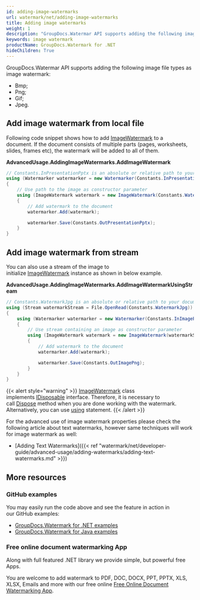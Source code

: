 ```yaml
---
id: adding-image-watermarks
url: watermark/net/adding-image-watermarks
title: Adding image watermarks
weight: 1
description: "GroupDocs.Watermar API supports adding the following image file types as image watermark"
keywords: image watermark
productName: GroupDocs.Watermark for .NET
hideChildren: True
---
```

GroupDocs.Watermar API supports adding the following image file types as image watermark:

* Bmp;
* Png;
* Gif;
* Jpeg.

## Add image watermark from local file

Following code snippet shows how to add [ImageWatermark](https://reference.groupdocs.com/net/watermark/groupdocs.watermark.watermarks/imagewatermark) to a document. If the document consists of multiple parts (pages, worksheets, slides, frames etc), the watermark will be added to all of them.

**AdvancedUsage.AddingImageWatermarks.AddImageWatermark**

```csharp
// Constants.InPresentationPptx is an absolute or relative path to your document. Ex: @"C:\Docs\presentation.pptx"
using (Watermarker watermarker = new Watermarker(Constants.InPresentationPptx))
{
    // Use path to the image as constructor parameter
    using (ImageWatermark watermark = new ImageWatermark(Constants.WatermarkJpg))
    {
        // Add watermark to the document
        watermarker.Add(watermark);

        watermarker.Save(Constants.OutPresentationPptx);
    }
}
```

## Add image watermark from stream  

You can also use a stream of the image to initialize [ImageWatermark](https://reference.groupdocs.com/net/watermark/groupdocs.watermark.watermarks/imagewatermark) instance as shown in below example.

**AdvancedUsage.AddingImageWatermarks.AddImageWatermarkUsingStream**

```csharp
// Constants.WatermarkJpg is an absolute or relative path to your document. Ex: @"C:\Docs\watermark.jpg"
using (Stream watermarkStream = File.OpenRead(Constants.WatermarkJpg))
{
    using (Watermarker watermarker = new Watermarker(Constants.InImagePng))
    {
        // Use stream containing an image as constructor parameter
        using (ImageWatermark watermark = new ImageWatermark(watermarkStream))
        {
            // Add watermark to the document
            watermarker.Add(watermark);

            watermarker.Save(Constants.OutImagePng);
        }
    }
}
```

{{< alert style="warning" >}}
[ImageWatermark](https://reference.groupdocs.com/net/watermark/groupdocs.watermark.watermarks/imagewatermark) class implements [IDisposable](https://docs.microsoft.com/en-us/dotnet/api/system.idisposable) interface. Therefore, it is necessary to call [Dispose](https://docs.microsoft.com/en-us/dotnet/api/system.idisposable.dispose) method when you are done working with the watermark. Alternatively, you can use [using](https://docs.microsoft.com/en-us/dotnet/csharp/language-reference/keywords/using-statement) statement.
{{< /alert >}}

For the advanced use of image watermark properties please check the following article about text watermarks, however same techniques will work for image watermark as well:

* [Adding Text Watermarks]({{< ref "watermark/net/developer-guide/advanced-usage/adding-watermarks/adding-text-watermarks.md" >}})

## More resources

### GitHub examples

You may easily run the code above and see the feature in action in our GitHub examples:

* [GroupDocs.Watermark for .NET examples](https://github.com/groupdocs-watermark/GroupDocs.Watermark-for-.NET)
* [GroupDocs.Watermark for Java examples](https://github.com/groupdocs-watermark/GroupDocs.Watermark-for-Java)

### Free online document watermarking App

Along with full featured .NET library we provide simple, but powerful free Apps.

You are welcome to add watermark to PDF, DOC, DOCX, PPT, PPTX, XLS, XLSX, Emails and more with our free online [Free Online Document Watermarking App](https://products.groupdocs.app/watermark).
